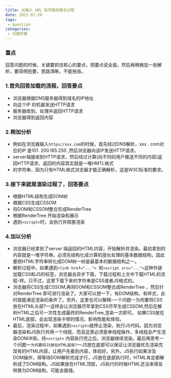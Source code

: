 ```yaml
---
title: 从输入 URL 到页面加载全过程
date: 2021-07-20
tags:
 - question
categories:
 - 问题积累
---
```




### 重点

回答问题的时候，关键要抓住核心的要点，把要点说全面，然后再稍微加一些解析，要简明扼要，思路清晰，不能拖沓。

### 1.首先回答加载的流程，回答要点
- 浏览器根据DNS服务器得到域名的IP地址
- 向这个IP 的机器发送HTTP请求
- 服务器收到、处理并返回HTTP请求
- 浏览器得到返回内容

### 2.稍加分析
- 例如在浏览器输入`https//xxx.com`的时候，首先经过DNS解析，xxx . com对应的IP 是101. 200.185.250 ,然后浏览器向该IP发送HTTP请求。
- server端接收到HTTP请求，然后经过计算(向不同的用户推送不同的内容)返回HTTP请求，返回的内容其实就是一堆HMTL格式
- 的字符串，因为只有HTML格式浏览器才能正确解析，这是W3C标准的要求。

### 3.接下来就是渲染过程了，回答要点
- 根据HTML结构生成DOM树
- 根据CSS生成CSSOM
- 将DOM和CSSOM整合形成RenderTree
- 根据RenderTree 开始渲染和展示
- 遇到`<script>`时，会执行并阻塞渲染

### 4.加以分析
- 浏览器已经拿到了server 端返回的HTML内容，开始解析并渲染。最初拿到的内容就是一堆字符串，必须先结构化成计算机擅长处理的基本数据结构，因此要把HTML字符串转化成DOM树一树是最基本的数据结构之一。
- 解析过程中，如果遇到`<link href="..."> `和`<script src="...">`这种外链加载CSS和JS的标签，浏览器会异步下载，下载过程和上文中下载HTML的流程-样。只不过，这里下载下来的字符串是CSS或者JS格式的。
- 浏览器将CSS生成CSSOM,再将DOM和CSSOM整合成RenderTree ，然后针对RenderTree 即可进行渲染了。大家可以想一下，有DOM结构、有样式，此时就能满足渲染的条件了。另外，这里也可以解释-一个问题一为何要将CSS放在HTML头部?一这样会让浏览器尽早拿到CSS尽早生成CSSOM,然后在解析HTML之后可一次性生成最终的RenderTree,渲染一次即可。 如果CSS放在HTML底部，会出现渲染卡顿的情况，影响性能和体验。
- 最后，渲染过程中，如果遇到`<script>`就停止渲染，执行JS代码。因为浏览器渲染和JS执行共用一个线程，而且这里必须是单线程操作，多线程会产生渲染DOM冲突。待`<script>` 内容执行完之后，浏览器继续渲染。最后再思考一个问题一`为何要将JS放在HTML底部?`一JS放在底部可以保证让浏览器优先渲染完现有的HTML内容，让用户先看到内容，体验好。另外，JS执行如果涉及DOM操作，得等待DOM解析完成才行，JS放在底部执行时，HTML肯定都解析成了DOM结构。JS如果放在HTML顶部，JS执行的时候HTML还没来得及转换为DOM结构，可能会报错。

